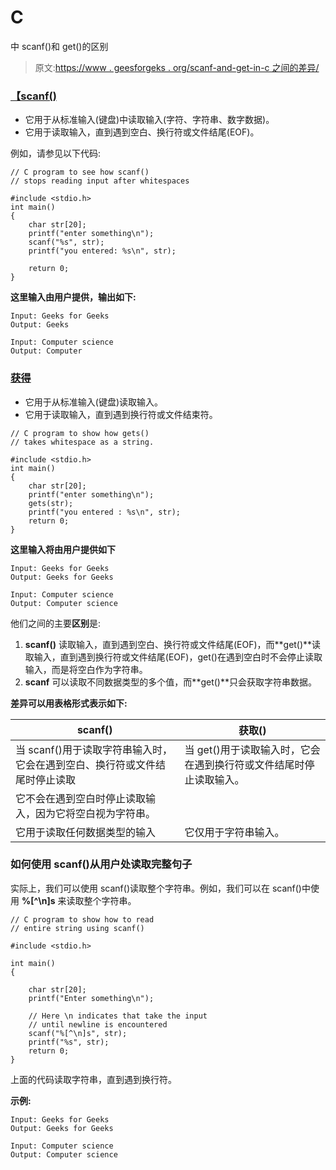 # C

中 scanf()和 get()的区别

> 原文:[https://www . geesforgeks . org/scanf-and-get-in-c 之间的差异/](https://www.geeksforgeeks.org/difference-between-scanf-and-gets-in-c/)

### [【scanf()](https://www.geeksforgeeks.org/scanf-and-fscanf-in-c-simple-yet-poweful/)

*   它用于从标准输入(键盘)中读取输入(字符、字符串、数字数据)。
*   它用于读取输入，直到遇到空白、换行符或文件结尾(EOF)。

例如，请参见以下代码:

```
// C program to see how scanf()
// stops reading input after whitespaces

#include <stdio.h>
int main()
{
    char str[20];
    printf("enter something\n");
    scanf("%s", str);
    printf("you entered: %s\n", str);

    return 0;
}
```

**这里输入由用户提供，输出如下:**

```
Input: Geeks for Geeks
Output: Geeks

Input: Computer science
Output: Computer

```

### [获得](https://www.geeksforgeeks.org/fgets-gets-c-language/)

*   它用于从标准输入(键盘)读取输入。
*   它用于读取输入，直到遇到换行符或文件结束符。

```
// C program to show how gets() 
// takes whitespace as a string.

#include <stdio.h>
int main()
{
    char str[20];
    printf("enter something\n");
    gets(str);
    printf("you entered : %s\n", str);
    return 0;
}
```

**这里输入将由用户提供如下**

```
Input: Geeks for Geeks
Output: Geeks for Geeks

Input: Computer science
Output: Computer science

```

他们之间的主要**区别**是:

1.  **scanf()** 读取输入，直到遇到空白、换行符或文件结尾(EOF)，而**get()**读取输入，直到遇到换行符或文件结尾(EOF)，get()在遇到空白时不会停止读取输入，而是将空白作为字符串。
2.  **scanf** 可以读取不同数据类型的多个值，而**get()**只会获取字符串数据。

**差异可以用表格形式表示如下:**

| scanf() | 获取() |
| --- | --- |
| 当 scanf()用于读取字符串输入时，它会在遇到空白、换行符或文件结尾时停止读取 | 当 get()用于读取输入时，它会在遇到换行符或文件结尾时停止读取输入。
它不会在遇到空白时停止读取输入，因为它将空白视为字符串。 |
| 它用于读取任何数据类型的输入 | 它仅用于字符串输入。 |

### 如何使用 scanf()从用户处读取完整句子

实际上，我们可以使用 scanf()读取整个字符串。例如，我们可以在 scanf()中使用 **%[^\n]s** 来读取整个字符串。

```
// C program to show how to read
// entire string using scanf()

#include <stdio.h>

int main()
{

    char str[20];
    printf("Enter something\n");

    // Here \n indicates that take the input
    // until newline is encountered
    scanf("%[^\n]s", str); 
    printf("%s", str);
    return 0;
}
```

上面的代码读取字符串，直到遇到换行符。

**示例:**

```
Input: Geeks for Geeks
Output: Geeks for Geeks

Input: Computer science
Output: Computer science

```
